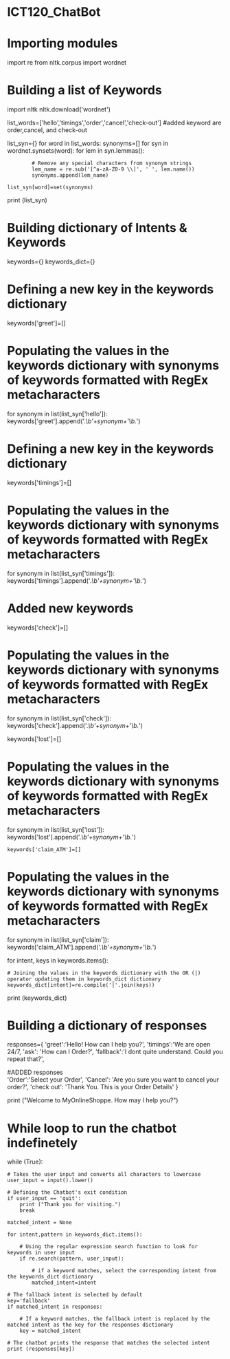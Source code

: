 # ICT120_ChatBot
# Importing modules

import re
from nltk.corpus import wordnet

# Building a list of Keywords
import nltk
nltk.download('wordnet')

list_words=['hello','timings','order','cancel','check-out']
#added keyword are order,cancel, and check-out



list_syn={}
for word in list_words:
    synonyms=[]
    for syn in wordnet.synsets(word):
        for lem in syn.lemmas():
            
            # Remove any special characters from synonym strings
            lem_name = re.sub('[^a-zA-Z0-9 \\]', ' ', lem.name())
            synonyms.append(lem_name)
   
    list_syn[word]=set(synonyms)
    
print (list_syn)




# Building dictionary of Intents & Keywords
keywords={}
keywords_dict={}

# Defining a new key in the keywords dictionary
keywords['greet']=[]

# Populating the values in the keywords dictionary with synonyms of keywords formatted with RegEx metacharacters 
for synonym in list(list_syn['hello']):
    keywords['greet'].append('.*\b'+synonym+'\b.*')

# Defining a new key in the keywords dictionary
keywords['timings']=[]

# Populating the values in the keywords dictionary with synonyms of keywords formatted with RegEx metacharacters 
for synonym in list(list_syn['timings']):
    keywords['timings'].append('.*\b'+synonym+'\b.*')



# Added new keywords
keywords['check']=[]

# Populating the values in the keywords dictionary with synonyms of keywords formatted with RegEx metacharacters 
for synonym in list(list_syn['check']):
    keywords['check'].append('.*\b'+synonym+'\b.*')

keywords['lost']=[]

# Populating the values in the keywords dictionary with synonyms of keywords formatted with RegEx metacharacters 
for synonym in list(list_syn['lost']):
    keywords['lost'].append('.*\b'+synonym+'\b.*')
    


    keywords['claim_ATM']=[]

# Populating the values in the keywords dictionary with synonyms of keywords formatted with RegEx metacharacters 
for synonym in list(list_syn['claim']):
    keywords['claim_ATM'].append('.*\b'+synonym+'\b.*')

for intent, keys in keywords.items():
    
    # Joining the values in the keywords dictionary with the OR (|) operator updating them in keywords_dict dictionary
    keywords_dict[intent]=re.compile('|'.join(keys))
print (keywords_dict)




# Building a dictionary of responses
responses={
    'greet':'Hello! How can I help you?',
    'timings':'We are open 24/7,
    'ask': 'How can I Order?',
    'fallback':'I dont quite understand. Could you repeat that?',

#ADDED responses   
    'Order':'Select your Order',
    'Cancel': 'Are you sure you want to cancel your order?',
    'check out': 'Thank You. This is your Order Details'
}

print ("Welcome to MyOnlineShoppe. How may I help you?")

# While loop to run the chatbot indefinetely
while (True):  
    
    # Takes the user input and converts all characters to lowercase
    user_input = input().lower()
    
    # Defining the Chatbot's exit condition
    if user_input == 'quit': 
        print ("Thank you for visiting.")
        break    
    
    matched_intent = None
    
    for intent,pattern in keywords_dict.items():
        
        # Using the regular expression search function to look for keywords in user input
        if re.search(pattern, user_input): 
            
            # if a keyword matches, select the corresponding intent from the keywords_dict dictionary
            matched_intent=intent  
    
    # The fallback intent is selected by default
    key='fallback'
    if matched_intent in responses:
        
        # If a keyword matches, the fallback intent is replaced by the matched intent as the key for the responses dictionary
        key = matched_intent 
    
    # The chatbot prints the response that matches the selected intent
    print (responses[key])
